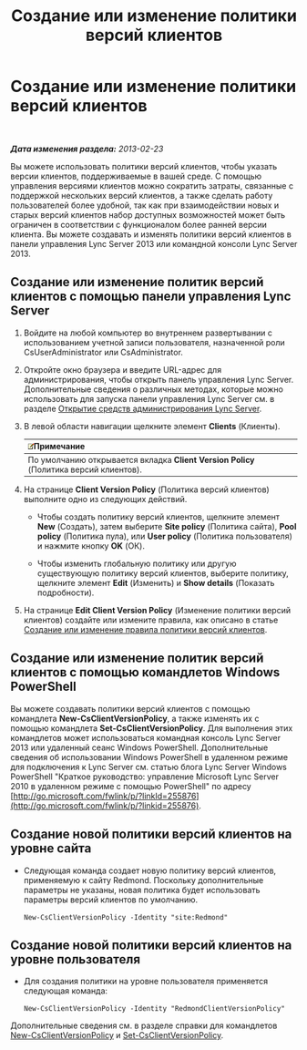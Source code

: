 ﻿---
title: Создание или изменение политики версий клиентов
TOCTitle: Создание или изменение политики версий клиентов
ms:assetid: 4be6e449-aa82-4b46-abb1-d31281573a72
ms:mtpsurl: https://technet.microsoft.com/ru-ru/library/JJ898476(v=OCS.15)
ms:contentKeyID: 52058213
ms.date: 05/19/2016
mtps_version: v=OCS.15
ms.translationtype: HT
---

# Создание или изменение политики версий клиентов

 

_**Дата изменения раздела:** 2013-02-23_

Вы можете использовать политики версий клиентов, чтобы указать версии клиентов, поддерживаемые в вашей среде. С помощью управления версиями клиентов можно сократить затраты, связанные с поддержкой нескольких версий клиентов, а также сделать работу пользователей более удобной, так как при взаимодействии новых и старых версий клиентов набор доступных возможностей может быть ограничен в соответствии с функционалом более ранней версии клиента. Вы можете создавать и изменять политики версий клиентов в панели управления Lync Server 2013 или командной консоли Lync Server 2013.

## Создание или изменение политик версий клиентов с помощью панели управления Lync Server

1.  Войдите на любой компьютер во внутреннем развертывании с использованием учетной записи пользователя, назначенной роли CsUserAdministrator или CsAdministrator.

2.  Откройте окно браузера и введите URL-адрес для администрирования, чтобы открыть панель управления Lync Server. Дополнительные сведения о различных методах, которые можно использовать для запуска панели управления Lync Server см. в разделе [Открытие средств администрирования Lync Server](lync-server-2013-open-lync-server-administrative-tools.md).

3.  В левой области навигации щелкните элемент **Clients** (Клиенты).
    
    <table>
    <thead>
    <tr class="header">
    <th><img src="images/Gg398412.note(OCS.15).gif" title="note" alt="note" />Примечание</th>
    </tr>
    </thead>
    <tbody>
    <tr class="odd">
    <td>По умолчанию открывается вкладка <strong>Client Version Policy</strong> (Политика версий клиентов).</td>
    </tr>
    </tbody>
    </table>


4.  На странице **Client Version Policy** (Политика версий клиентов) выполните одно из следующих действий.
    
      - Чтобы создать политику версий клиентов, щелкните элемент **New** (Создать), затем выберите **Site policy** (Политика сайта), **Pool policy** (Политика пула), или **User policy** (Политика пользователя) и нажмите кнопку **OK** (ОК).
    
      - Чтобы изменить глобальную политику или другую существующую политику версий клиентов, выберите политику, щелкните элемент **Edit** (Изменить) и **Show details** (Показать подробности).

5.  На странице **Edit Client Version Policy** (Изменение политики версий клиентов) создайте или измените правила, как описано в статье [Создание или изменение правила политики версий клиентов](lync-server-2013-create-or-modify-a-new-client-version-policy-rule.md).

## Создание или изменение политик версий клиентов с помощью командлетов Windows PowerShell

Вы можете создавать политики версий клиентов с помощью командлета **New-CsClientVersionPolicy**, а также изменять их с помощью командлета **Set-CsClientVersionPolicy**. Для выполнения этих командлетов может использоваться командная консоль Lync Server 2013 или удаленный сеанс Windows PowerShell. Дополнительные сведения об использовании Windows PowerShell в удаленном режиме для подключения к Lync Server см. статью блога Lync Server Windows PowerShell "Краткое руководство: управление Microsoft Lync Server 2010 в удаленном режиме с помощью PowerShell" по адресу [http://go.microsoft.com/fwlink/p/?linkId=255876](http://go.microsoft.com/fwlink/p/?linkid=255876).

## Создание новой политики версий клиентов на уровне сайта

  - Следующая команда создает новую политику версий клиентов, применяемую к сайту Redmond. Поскольку дополнительные параметры не указаны, новая политика будет использовать параметры версий клиентов по умолчанию.
    
        New-CsClientVersionPolicy -Identity "site:Redmond"

## Создание новой политики версий клиентов на уровне пользователя

  - Для создания политики на уровне пользователя применяется следующая команда:
    
        New-CsClientVersionPolicy -Identity "RedmondClientVersionPolicy"

Дополнительные сведения см. в разделе справки для командлетов [New-CsClientVersionPolicy](new-csclientversionpolicy.md) и [Set-CsClientVersionPolicy](set-csclientversionpolicy.md).


